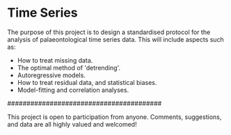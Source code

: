 # Time Series

The purpose of this project is to design a standardised protocol for the analysis of palaeontological time series data. This will include aspects such as:

- How to treat missing data.
- The optimal method of 'detrending'.
- Autoregressive models.
- How to treat residual data, and statistical biases.
- Model-fitting and correlation analyses.

########################################

This project is open to participation from anyone. Comments, suggestions, and data are all highly valued and welcomed!

